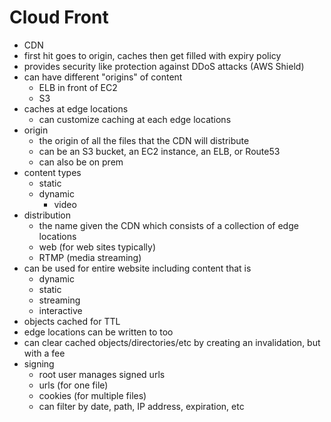 # Cloud Front

- CDN
- first hit goes to origin, caches then get filled with expiry policy
- provides security like protection against DDoS attacks (AWS Shield)
- can have different "origins" of content
  - ELB in front of EC2
  - S3
- caches at edge locations
  - can customize caching at each edge locations
- origin
  - the origin of all the files that the CDN will distribute
  - can be an S3 bucket, an EC2 instance, an ELB, or Route53
  - can also be on prem
- content types
  - static
  - dynamic
    - video
- distribution
  - the name given the CDN which consists of a collection of edge locations
  - web (for web sites typically)
  - RTMP (media streaming)
- can be used for entire website including content that is
  - dynamic
  - static
  - streaming
  - interactive
- objects cached for TTL
- edge locations can be written to too
- can clear cached objects/directories/etc by creating an invalidation, but with a fee
- signing
  - root user manages signed urls
  - urls (for one file)
  - cookies (for multiple files)
  - can filter by date, path, IP address, expiration, etc